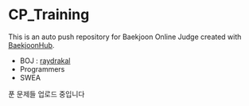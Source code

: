 # CP_Training
This is an auto push repository for Baekjoon Online Judge created with [BaekjoonHub](https://github.com/BaekjoonHub/BaekjoonHub).


 - BOJ : [raydrakal](https://www.acmicpc.net/user/raydrakal)
 - Programmers
 - SWEA


푼 문제들 업로드 중입니다

